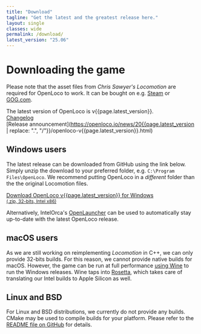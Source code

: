 ```yaml
---
title: "Download"
tagline: "Get the latest and the greatest release here."
layout: single
classes: wide
permalink: /download/
latest_version: "25.06"
---
```


# Downloading the game

Please note that the asset files from *Chris Sawyer's Locomotion* are required for OpenLoco to work.
It can be bought on e.g. [Steam](https://store.steampowered.com/app/356430/) or [GOG.com](https://www.gog.com/game/chris_sawyers_locomotion).

The latest version of OpenLoco is v{{page.latest_version}}.<br>
[Changelog](https://github.com/OpenLoco/OpenLoco/releases/v{{page.latest_version}}/)<br>
[Release announcement](https://openloco.io/news/20{{page.latest_version | replace: ".", "/"}}/openloco-v{{page.latest_version}}.html)


## Windows users

The latest release can be downloaded from GitHub using the link below.
Simply unzip the download to your preferred folder, e.g. `C:\Program Files\OpenLoco`.
We recommend putting OpenLoco in a *different* folder than the the original Locomotion files.

<a class="btn btn--large btn--success" href="https://github.com/OpenLoco/OpenLoco/releases/download/v{{page.latest_version}}/OpenLoco-v{{page.latest_version}}-Win32.zip">
	Download OpenLoco v{{page.latest_version}} for Windows<br>
	<span style="font-size: 0.75rem; font-weight: normal">(.zip, 32-bits, Intel x86)</span>
</a>

Alternatively, IntelOrca's [OpenLauncher](https://github.com/IntelOrca/OpenLauncher) can be used
to automatically stay up-to-date with the latest OpenLoco release.


## macOS users

As we are still working on reimplementing *Locomotion* in C++, we can only provide 32-bits builds.
For this reason, we cannot provide native builds for macOS. However, the game can be run at full performance
[using Wine](https://github.com/OpenLoco/OpenLoco/wiki/Running-OpenLoco-on-macOS) to run the Windows releases.
Wine taps into [Rosetta](https://support.apple.com/en-us/HT211861), which takes care of translating our Intel builds to Apple Silicon as well.

## Linux and BSD

For Linux and BSD distributions, we currently do not provide any builds. CMake may be used to compile builds for your platform. Please refer to the [README file on GitHub](https://github.com/OpenLoco/OpenLoco#linux-1) for details.
